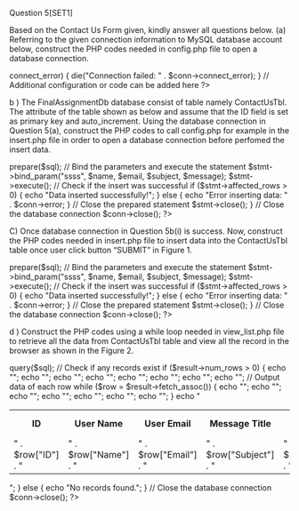Question 5[SET1]

Based on the Contact Us Form given, kindly answer all questions below.
(a) Referring to the given connection information to MySQL database account below,
construct the PHP codes needed in config.php file to open a database connection.

<?php
// Database connection configuration
$host = 'localhost';
$username = 'admin';
$password = 'SCSV1223';
$database = 'FinalAssignmentDb';

// Create a database connection
$conn = new mysqli($host, $username, $password, $database);

// Check for connection errors
if ($conn->connect_error) {
    die("Connection failed: " . $conn->connect_error);
}

// Additional configuration or code can be added here

?>

b ) The FinalAssignmentDb database consist of table namely ContactUsTbl. The attribute of
the table shown as below and assume that the ID field is set as primary key and
auto_increment. Using the database connection in Question 5(a), construct the PHP codes
to call config.php for example in the insert.php file in order to open a database connection
before perfomed the insert data.

<?php
// Include the config.php file to establish a database connection
include 'config.php';

// Check if the form is submitted
if ($_SERVER["REQUEST_METHOD"] == "POST") {
    // Get the form data
    $name = $_POST['name'];
    $email = $_POST['email'];
    $subject = $_POST['subject'];
    $message = $_POST['message'];

    // Prepare the insert statement
    $sql = "INSERT INTO ContactUsTbl (Name, Email, Subject, Message) VALUES (?, ?, ?, ?)";

    // Create a prepared statement
    $stmt = $conn->prepare($sql);

    // Bind the parameters and execute the statement
    $stmt->bind_param("ssss", $name, $email, $subject, $message);
    $stmt->execute();

    // Check if the insert was successful
    if ($stmt->affected_rows > 0) {
        echo "Data inserted successfully!";
    } else {
        echo "Error inserting data: " . $conn->error;
    }

    // Close the prepared statement
    $stmt->close();
}

// Close the database connection
$conn->close();
?>

C) Once database connection in Question 5b(i) is success. Now, construct the PHP codes needed
in insert.php file to insert data into the ContactUsTbl table once user click button “SUBMIT”
in Figure 1.

<?php
// Include the config.php file to establish a database connection
include 'config.php';

// Check if the form is submitted
if ($_SERVER["REQUEST_METHOD"] == "POST") {
    // Get the form data
    $name = $_POST['name'];
    $email = $_POST['email'];
    $subject = $_POST['subject'];
    $message = $_POST['message'];

    // Prepare the insert statement
    $sql = "INSERT INTO ContactUsTbl (Name, Email, Subject, Message) VALUES (?, ?, ?, ?)";

    // Create a prepared statement
    $stmt = $conn->prepare($sql);

    // Bind the parameters and execute the statement
    $stmt->bind_param("ssss", $name, $email, $subject, $message);
    $stmt->execute();

    // Check if the insert was successful
    if ($stmt->affected_rows > 0) {
        echo "Data inserted successfully!";
    } else {
        echo "Error inserting data: " . $conn->error;
    }

    // Close the prepared statement
    $stmt->close();
}

// Close the database connection
$conn->close();
?>


d ) Construct the PHP codes using a while loop needed in view_list.php file to retrieve all the
data from ContactUsTbl table and view all the record in the browser as shown in the
Figure 2.

<?php
// Include the config.php file to establish a database connection
include 'config.php';

// Retrieve all data from the ContactUsTbl table
$sql = "SELECT * FROM ContactUsTbl";
$result = $conn->query($sql);

// Check if any records exist
if ($result->num_rows > 0) {
    echo "<table>";
    echo "<tr>";
    echo "<th>ID</th>";
    echo "<th>User Name</th>";
    echo "<th>User Email</th>";
    echo "<th>Message Title</th>";
    echo "<th>Message Description</th>";
    echo "</tr>";

    // Output data of each row
    while ($row = $result->fetch_assoc()) {
        echo "<tr>";
        echo "<td>" . $row["ID"] . "</td>";
        echo "<td>" . $row["Name"] . "</td>";
        echo "<td>" . $row["Email"] . "</td>";
        echo "<td>" . $row["Subject"] . "</td>";
        echo "<td>" . $row["Message"] . "</td>";
        echo "</tr>";
    }

    echo "</table>";
} else {
    echo "No records found.";
}

// Close the database connection
$conn->close();
?>
